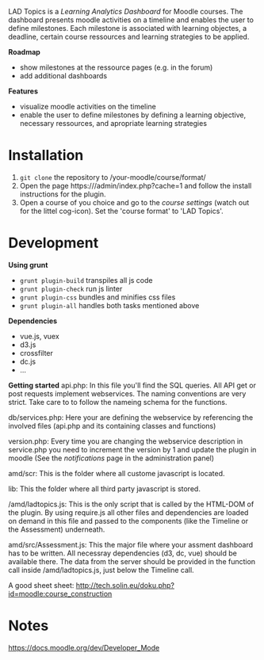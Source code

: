 LAD Topics is a *Learning Analytics Dashboard* for Moodle courses. The dashboard presents moodle activities on a timeline and enables the user to define milestones. Each milestone is associated with learning objectes, a deadline, certain course ressources and learning strategies to be applied.

**Roadmap**
- show milestones at the ressource pages (e.g. in the forum)
- add additional dashboards


**Features**
- visualize moodle activities on the timeline
- enable the user to define milestones by defining a learning objective, necessary ressources, and apropriate learning strategies


# Installation
1. `git clone`  the repository to /your-moodle/course/format/
2. Open the page https://<moodle>/admin/index.php?cache=1 and follow the install instructions for the plugin.
3. Open a course of you choice and go to the *course settings* (watch out for the littel cog-icon). Set the 'course format' to 'LAD Topics'.


# Development

**Using grunt**

* `grunt plugin-build` transpiles all js code
* `grunt plugin-check` run js linter
* `grunt plugin-css` bundles and minifies css files
* `grunt plugin-all` handles both tasks mentioned above

**Dependencies**
* vue.js, vuex
* d3.js
* crossfilter
* dc.js
* ...

**Getting started**
api.php: In this file you'll find the SQL queries. All API get or post requests implement  webservices. The naming conventions are very strict. Take care to to follow the nameing schema for the functions. 

db/services.php: Here your are defining the webservice by referencing the involved files (api.php and its containing classes and functions)

version.php: Every time you are changing the webservice description in service.php you need to increment the version by 1 and update the plugin in moodle (See the *notifications* page in the administration panel)

amd/scr: This is the folder where all custome javascript is located.

lib: This the folder where all third party javascript is stored.

/amd/ladtopics.js: This is the only script that is called by the HTML-DOM of the plugin. By using require.js all other files and dependencies are loaded on demand in this file and passed to the components (like the Timeline or the Assessment) underneath.

amd/src/Assessment.js: This the major file where your assment dashboard has to be written. All necessray dependencies (d3, dc, vue) should be available there. The data from the server should be provided in the function call inside /amd/ladtopics.js, just below the Timeline call.

A good sheet sheet: http://tech.solin.eu/doku.php?id=moodle:course_construction


# Notes
https://docs.moodle.org/dev/Developer_Mode